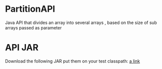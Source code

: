 # PartitionAPI
 Java API that divides an array into several arrays , based on the size of sub arrays passed as parameter

# API JAR
Download the following JAR put them on your test classpath:
[a link](https://github.com/user/repo/blob/branch/other_file.md)
